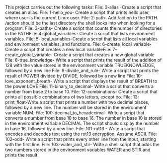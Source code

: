 This project carries out the following tasks:
File: 0-alias -Create a script that creates an alias.
File: 1-hello_you- Create a script that prints hello user, where user is the current Linux user.
File: 2-path- Add /action to the PATH. /action should be the last directory the shell looks into when looking for a program.
File: 3-paths- Create a script that counts the number of directories in the PATHFile: 4-global_variables- Create a script that lists environment variables.
File: 5-local_variables-Create a script that lists all local variables and environment variables, and functions.
File: 6-create_local_variable- Create a script that creates a new local variableFile: 7-create_global_variable- Create a script that creates a new global variable
File: 8-true_knowledge- Write a script that prints the result of the addition of 128 with the value stored in the environment variable TRUEKNOWLEDGE, followed by a new line
File: 9-divide_and_rule- Write a script that prints the result of POWER divided by DIVIDE, followed by a new line
File: 10-love_exponent_breath- Write a script that displays the result of BREATH to the power LOVE
File: 11-binary_to_decimal- Write a script that converts a number from base 2 to base 10.
File: 12-combinations- Create a script that prints all possible combinations of two letters, except oo.
File: 13-print_float-Write a script that prints a number with two decimal places, followed by a new line. The number will be stored in the environment variable NUM.
File: 100-decimal_to_hexadecimal- Write a script that converts a number from base 10 to base 16.
The number in base 10 is stored in the environment variable DECIMAL
The script should display the number in base 16, followed by a new line.
File: 101-rot13 - Write a script that encodes and decodes text using the rot13 encryption. Assume ASCII.
File: 102-odd- Write a script that prints every other line from the input, starting with the first line.
File: 103-water_and_stir- Write a shell script that adds the two numbers stored in the environment variables WATER and STIR and prints the result.


